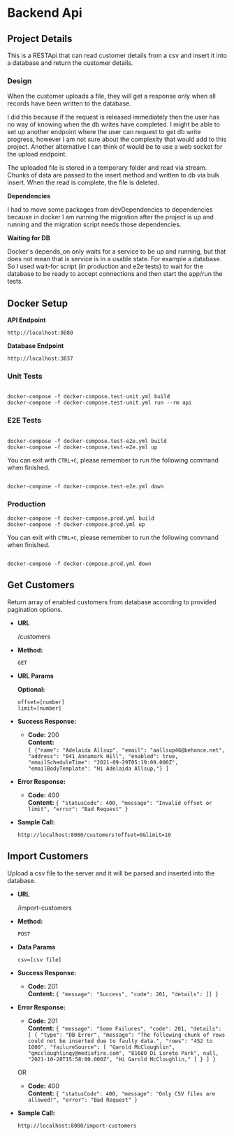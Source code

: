 # **Backend Api**

## **Project Details**

This is a RESTApi that can read customer details from a csv and insert it into a database and return the customer details.

### **Design**

When the customer uploads a file, they will get a response only when all records have been written to the database.

I did this because if the request is released immediately then the user has no way of knowing when the db writes have completed. I might be able to set up another endpoint where the user can request to get db write progress, however I am not sure about the complexity that would add to this project. Another alternative I can think of would be to use a web socket for the upload endpoint.

The uploaded file is stored in a temporary folder and read via stream. Chunks of data are passed to the insert method and written to db via bulk insert. When the read is complete, the file is deleted.

**Dependencies** <br/>

I had to move some packages from devDependencies to dependencies because in docker I am running the migration after the project is up and running and the migration script needs those dependencies.

**Waiting for DB** <br/>

Docker's depends_on only waits for a service to be up and running, but that does not mean that is service is in a usable state. For example a database. So I used wait-for script (in production and e2e tests) to wait for the database to be ready to accept connections and then start the app/run the tests.

## **Docker Setup**

**API Endpoint**

```
http://localhost:8080
```

**Database Endpoint**

```
http://localhost:3037
```

### **Unit Tests**

```

docker-compose -f docker-compose.test-unit.yml build
docker-compose -f docker-compose.test-unit.yml run --rm api

```

### **E2E Tests**

```

docker-compose -f docker-compose.test-e2e.yml build
docker-compose -f docker-compose.test-e2e.yml up

```

You can exit with `CTRL+C`, please remember to run the following command when finished.

```

docker-compose -f docker-compose.test-e2e.yml down

```

### **Production**

```
docker-compose -f docker-compose.prod.yml build
docker-compose -f docker-compose.prod.yml up

```

You can exit with `CTRL+C`, please remember to run the following command when finished.

```

docker-compose -f docker-compose.prod.yml down

```

## **Get Customers**

Return array of enabled customers from database according to provided pagination options.

- **URL**

  /customers

- **Method:**

  `GET`

- **URL Params**

  **Optional:**

  `offset=[number]`<br/>
  `limit=[number]`

- **Success Response:**

  - **Code:** 200 <br />
    **Content:** <br />
    `[ {"name": "Adelaida Allsup", "email": "aallsup46@behance.net", "address": "041 Annamark Hill", "enabled": true, "emailScheduleTime": "2021-09-29T05:19:09.000Z", "emailBodyTemplate": "Hi Adelaida Allsup,"} ] `

- **Error Response:**

  - **Code:** 400 <br />
    **Content:** `{ "statusCode": 400, "message": "Invalid offset or limit", "error": "Bad Request" }`

- **Sample Call:**

  ```
  http://localhost:8080/customers?offset=0&limit=10
  ```

## **Import Customers**

Upload a csv file to the server and it will be parsed and inserted into the database.

- **URL**

  /import-customers

- **Method:**

  `POST`

- **Data Params**

  `csv=[csv file]`

- **Success Response:**

  - **Code:** 201 <br />
    **Content:** `{ "message": "Success", "code": 201, "details": [] }`

- **Error Response:**

  - **Code:** 201 <br />
    **Content:** `{ "message": "Some Failures", "code": 201, "details": [ { "type": "DB Error", "message": "The following chunk of rows could not be inserted due to faulty data.", "rows": "452 to 1000", "failureSource": [ "Garold McCloughlin", "gmccloughlinqy@mediafire.com", "81680 Di Loreto Park", null, "2021-10-28T15:58:00.000Z", "Hi Garold McCloughlin," ] } ] }`

  OR

  - **Code:** 400 <br />
    **Content:** `{ "statusCode": 400, "message": "Only CSV files are allowed!", "error": "Bad Request" }`

- **Sample Call:**

  ```
  http://localhost:8080/import-customers
  ```
